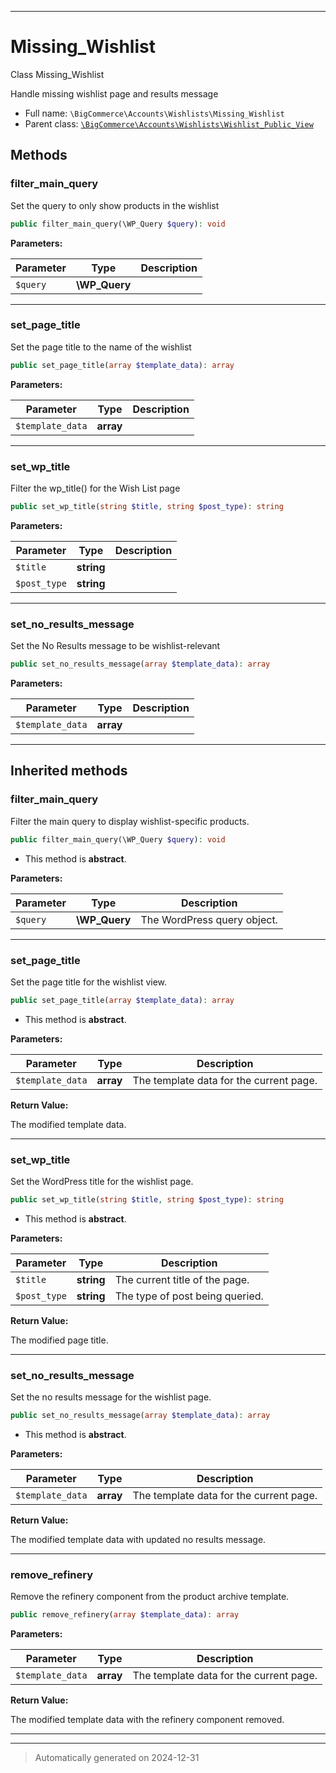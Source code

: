 ***

# Missing_Wishlist

Class Missing_Wishlist

Handle missing wishlist page and results message

* Full name: `\BigCommerce\Accounts\Wishlists\Missing_Wishlist`
* Parent class: [`\BigCommerce\Accounts\Wishlists\Wishlist_Public_View`](./classes/BigCommerce/Accounts/Wishlists/Wishlist_Public_View.md)




## Methods


### filter_main_query

Set the query to only show products in the wishlist

```php
public filter_main_query(\WP_Query $query): void
```








**Parameters:**

| Parameter | Type | Description |
|-----------|------|-------------|
| `$query` | **\WP_Query** |  |





***

### set_page_title

Set the page title to the name of the wishlist

```php
public set_page_title(array $template_data): array
```








**Parameters:**

| Parameter | Type | Description |
|-----------|------|-------------|
| `$template_data` | **array** |  |





***

### set_wp_title

Filter the wp_title() for the Wish List page

```php
public set_wp_title(string $title, string $post_type): string
```








**Parameters:**

| Parameter | Type | Description |
|-----------|------|-------------|
| `$title` | **string** |  |
| `$post_type` | **string** |  |





***

### set_no_results_message

Set the No Results message to be wishlist-relevant

```php
public set_no_results_message(array $template_data): array
```








**Parameters:**

| Parameter | Type | Description |
|-----------|------|-------------|
| `$template_data` | **array** |  |





***


## Inherited methods


### filter_main_query

Filter the main query to display wishlist-specific products.

```php
public filter_main_query(\WP_Query $query): void
```




* This method is **abstract**.



**Parameters:**

| Parameter | Type | Description |
|-----------|------|-------------|
| `$query` | **\WP_Query** | The WordPress query object. |





***

### set_page_title

Set the page title for the wishlist view.

```php
public set_page_title(array $template_data): array
```




* This method is **abstract**.



**Parameters:**

| Parameter | Type | Description |
|-----------|------|-------------|
| `$template_data` | **array** | The template data for the current page. |


**Return Value:**

The modified template data.




***

### set_wp_title

Set the WordPress title for the wishlist page.

```php
public set_wp_title(string $title, string $post_type): string
```




* This method is **abstract**.



**Parameters:**

| Parameter | Type | Description |
|-----------|------|-------------|
| `$title` | **string** | The current title of the page. |
| `$post_type` | **string** | The type of post being queried. |


**Return Value:**

The modified page title.




***

### set_no_results_message

Set the no results message for the wishlist page.

```php
public set_no_results_message(array $template_data): array
```




* This method is **abstract**.



**Parameters:**

| Parameter | Type | Description |
|-----------|------|-------------|
| `$template_data` | **array** | The template data for the current page. |


**Return Value:**

The modified template data with updated no results message.




***

### remove_refinery

Remove the refinery component from the product archive template.

```php
public remove_refinery(array $template_data): array
```








**Parameters:**

| Parameter | Type | Description |
|-----------|------|-------------|
| `$template_data` | **array** | The template data for the current page. |


**Return Value:**

The modified template data with the refinery component removed.




***


***
> Automatically generated on 2024-12-31
